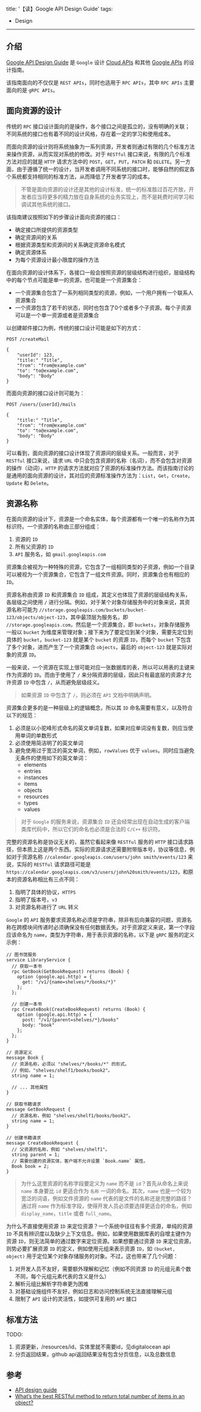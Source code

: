 title: '【读】Google API Design Guide'
tags:
- Design
---

## 介绍
[Google API Design Guide](https://cloud.google.com/apis/design) 是 `Google` 设计 [Cloud APIs](https://cloud.google.com/apis/docs/overview) 和其他 [Google APIs](https://github.com/googleapis/googleapis) 的设计指南。

该指南面向的不仅仅是 `REST APIs`，同时也适用于 `RPC APIs`，其中 `RPC APIs` 主要面向的是 `gRPC APIs`。

## 面向资源的设计
传统的 `RPC` 接口设计面向的是操作，各个接口之间是孤立的，没有明确的关联；不同系统的接口也有着不同的设计风格，存在着一定的学习和使用成本。

而面向资源的设计则将系统抽象为一系列资源，开发者则通过有限的几个标准方法来操作资源，从而实现对系统的修改。对于 `RESTful` 接口来说，有限的几个标准方法对应的就是 `HTTP` 请求方法中的 `POST`，`GET`，`PUT`，`PATCH` 和 `DELETE`。另一方面，由于遵循了统一的设计，当开发者调用不同系统的接口时，能够自然的假定各个系统都支持相同的标准方法，从而降低了开发者学习的成本。

> 不管是面向资源的设计还是其他的设计标准，统一的标准胜过百花齐放，开发者应当将更多的精力放在自身系统的业务实现上，而不是耗费时间学习和调试其他系统的接口。

该指南建议按照如下的步骤设计面向资源的接口：

* 确定接口所提供的资源类型
* 确定资源间的关系
* 根据资源类型和资源间的关系确定资源命名模式
* 确定资源体系
* 为每个资源设计最小限度的操作方法

在面向资源的设计体系下，各接口一般会按照资源的层级结构进行组织，层级结构中的每个节点可能是单一的资源，也可能是一个资源集合：

* 一个资源集合包含了一系列相同类型的资源，例如，一个用户拥有一个联系人资源集合
* 一个资源包含了若干的状态，同时也包含了0个或者多个子资源。每个子资源可以是一个单一资源或者是资源集合

以创建邮件接口为例，传统的接口设计可能是如下的方式：

```http
POST /createMail

{
    "userId": 123,
    "title:" "Title",
    "from": "from@example.com"
    "to": "to@example.com",
    "body": "Body"
}
```

而面向资源的接口设计则可能为：

```http
POST /users/{userId}/mails

{
    "title:" "Title",
    "from": "from@example.com"
    "to": "to@example.com",
    "body": "Body"
}
```

可以看到，面向资源的接口设计体现了资源间的层级关系。一般而言，对于 `RESTful` 接口来说，请求 `URL` 中只会包含资源的名称（名词），而不会包含对资源的操作（动词），`HTTP` 的请求方法就对应了资源的标准操作方法。而该指南讨论的是通用的面向资源的设计，其对应的资源标准操作方法为：`List`，`Get`，`Create`，`Update` 和 `Delete`。

## 资源名称
在面向资源的设计下，资源是一个命名实体，每个资源都有一个唯一的名称作为其标识符。一个资源的名称由三部分组成：

1. 资源的 `ID`
2. 所有父资源的 `ID`
3. `API` 服务名，如 `gmail.googleapis.com`

资源集合被视为一种特殊的资源，它包含了一组相同类型的子资源，例如一个目录可以被视为一个资源集合，它包含了一组文件资源。同时，资源集合也有相应的 `ID`。

资源名称由资源 `ID` 和资源集合 `ID` 组成，其定义也体现了资源的层级结构关系，各层级之间使用 `/` 进行分隔。例如，对于某个对象存储服务中的对象来说，其资源名称可能为 `//storage.googleapis.com/buckets/bucket-123/objects/object-123`，其中最顶层为服务名，即 `//storage.googleapis.com`，然后是一个资源集合，即 `buckets`，对象存储服务一般以 `bucket` 为维度来管理对象；接下来为了要定位到某个对象，需要先定位到具体的 `bucket`，`bucket-123` 就是某个 `bucket` 的资源 `ID`，而每个 `bucket` 下包含了多个对象，进而产生了一个资源集合 `objects`，最后的 `object-123` 就是实际对象的资源 `ID`。

一般来说，一个资源在实现上很可能对应一张数据库的表，所以可以用表的主键来作为资源的 `ID`。而由于使用了 `/` 来分隔资源的层级，因此只有最底层的资源才允许资源 `ID` 中包含 `/`，从而避免层级歧义。

> 如果资源 `ID` 中包含了 `/`，则必须在 `API` 文档中明确声明。

资源集合更多的是一种层级上的逻辑概念，所以其 `ID` 命名需要有意义，以及符合以下的规范：

1. 必须是以小驼峰形式命名的英文单词复数，如果对应单词没有复数，则应当使用单词的单数形式
2. 必须使用简洁明了的英文单词
3. 避免使用过于宽泛的英文单词，例如，`rowValues` 优于 `values`。同时应当避免无条件的使用如下的英文单词：
   * elements
   * entries
   * instances
   * items
   * objects
   * resources
   * types
   * values

> 对于 `Google` 的服务来说，资源集合 `ID` 还会经常出现在自动生成的客户端类库代码中，所以它们的命名也必须是合法的 `C/C++` 标识符。

完整的资源名称是协议无关的，虽然它看起来像 `RESTful` 服务的 `HTTP` 接口请求路径，但本质上这是两个东西。实际的资源请求还需要附带版本号，协议等信息，例如对于资源名称 `//calendar.googleapis.com/users/john smith/events/123` 来说，实际的 `RESTful` 请求路径可能是 `https://calendar.googleapis.com/v3/users/john%20smith/events/123`，和原本的资源名称相比有三点不同：
1. 指明了具体的协议，`HTTPS`
2. 指明了版本号，`v3`
3. 对资源名称进行了 `URL` 转义

`Google` 的 `API` 服务要求资源名称必须是字符串，除非有后向兼容的问题，资源名称在跨模块间传递时必须确保没有任何数据丢失。对于资源定义来说，第一个字段应该命名为 `name`，类型为字符串，用于表示资源的名称，以下是 `gRPC` 服务的定义示例：

```
// 图书馆服务
service LibraryService {
  // 获取一本书
  rpc GetBook(GetBookRequest) returns (Book) {
    option (google.api.http) = {
      get: "/v1/{name=shelves/*/books/*}"
    };
  };

  // 创建一本书
  rpc CreateBook(CreateBookRequest) returns (Book) {
    option (google.api.http) = {
      post: "/v1/{parent=shelves/*}/books"
      body: "book"
    };
  };
}

// 资源定义
message Book {
  // 资源名称，必须以 "shelves/*/books/*" 的形式。
  // 例如，"shelves/shelf1/books/book2"。
  string name = 1;

  // ... 其他属性
}

// 获取书籍请求
message GetBookRequest {
  // 资源名称，例如 "shelves/shelf1/books/book2"。
  string name = 1;
}

// 创建书籍请求
message CreateBookRequest {
  // 父资源的名称，例如 "shelves/shelf1"。
  string parent = 1;
  // 需要创建的资源实体，客户端不允许设置 `Book.name` 属性。
  Book book = 2;
}
```

> 为什么这里资源的名称字段要定义为 `name` 而不是 `id`？首先从命名上来说 `name` 本身要比 `id` 更适合作为 `名称` 一词的命名。其次，`name` 也是一个较为宽泛的词语，例如文件资源的 `name` 代表的是文件的名称还是完整的路径？通过将 `name` 作为标准字段，使得开发人员必须要选择更适合的命名，例如 `display_name`，`title` 或者 `full_name`。

为什么不直接使用资源 `ID` 来定位资源？一个系统中往往有多个资源，单纯的资源 `ID` 不具有辨识度以及缺少上下文信息。例如，如果使用数据库表的自增主键作为资源 `ID`，则无法简单的通过数字来定位资源。如果想要通过资源 `ID` 来定位资源，则势必要扩展资源 `ID` 的定义，例如使用元组来表示资源 `ID`，如 `(bucket, object)` 用于定位某个对象存储服务的对象。不过，这也带来了几个问题：
1. 对开发人员不友好，需要额外理解和记忆（例如不同资源 `ID` 的元组元素个数不同，每个元组元素代表的含义是什么）
2. 解析元组比解析字符串更为困难
3. 对基础设施组件不友好，例如日志和访问控制系统无法直接理解元组
4. 限制了 `API` 设计的灵活性，如提供可复用的 `API` 接口

## 标准方法


TODO:
1. 资源更新，/resources/id，实体里就不需要id，见digitalocean api
2. 分页返回结果，github api返回结果没有包含分页信息，以及总数信息

## 参考
* [API design guide](https://cloud.google.com/apis/design)
* [What’s the best RESTful method to return total number of items in an object?](https://stackoverflow.com/questions/3715981/what-s-the-best-restful-method-to-return-total-number-of-items-in-an-object)